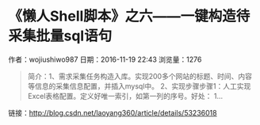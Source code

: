 # 《懒人Shell脚本》之六——一键构造待采集批量sql语句
作者：wojiushiwo987
日期：2016-11-19 22:43
浏览量：1276
> 简介：1、需求采集任务构造入库。实现200多个网站的标题、时间、内容等信息的采集信息配置，并插入mysql中。 
2、实现步骤步骤1：人工实现Excel表格配置。定义好唯一索引，如第一列的序号。好处： 
1...

 链接：http://blog.csdn.net/laoyang360/article/details/53236018
